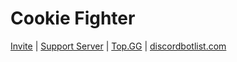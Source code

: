# Cookie Fighter

[Invite](https://discord.com/oauth2/authorize?client_id=638483485417406495&permissions=84032&scope=bot) | [Support Server](https://discord.gg/USWYku9c5h) | [Top.GG](https://top.gg/bot/638483485417406495) | [discordbotlist.com](https://discordbotlist.com/bots/cookie-fighter)
